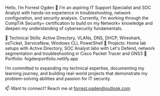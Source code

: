 Hello, I’m Forrest Ogden 👋
I’m an aspiring IT Support Specialist and SOC Analyst with hands-on experience in troubleshooting, network configuration, and security analysis. Currently, I’m working through the CompTIA Security+ certification to build on my Network+ knowledge and deepen my understanding of cybersecurity fundamentals.

🔹 Technical Skills: Active Directory, VLANs, DNS, DHCP, Wireshark, osTicket, ServiceNow, Windows CLI, PowerShell
🔹 Projects: Home lab setups with Active Directory, SOC Analyst labs with Let's Defend, network segmentation and troubleshooting in Cisco Packet Tracer and GNS3
🔹 Portfolio: fogdenportfolio.netlify.app

I’m committed to expanding my technical expertise, documenting my learning journey, and building real-world projects that demonstrate my problem-solving abilities and passion for IT security.

📫 Want to connect? Reach me at forrest.ogden@outlook.com

<!---
ForrestOgden/ForrestOgden is a ✨ special ✨ repository because its `README.md` (this file) appears on your GitHub profile.
You can click the Preview link to take a look at your changes.
--->

